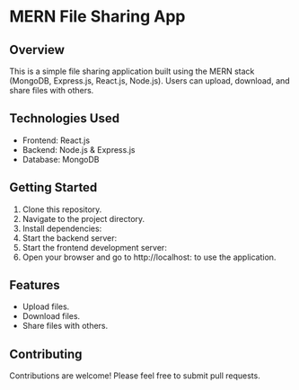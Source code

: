 # MERN File Sharing App

## Overview
This is a simple file sharing application built using the MERN stack (MongoDB, Express.js, React.js, Node.js). Users can upload, download, and share files with others.

## Technologies Used
- Frontend: React.js
- Backend: Node.js & Express.js
- Database: MongoDB

## Getting Started
1. Clone this repository.
2. Navigate to the project directory.
3. Install dependencies:
4. Start the backend server:
5. Start the frontend development server:
6. Open your browser and go to http://localhost:   to use the application.

## Features
- Upload files.
- Download files.
- Share files with others.

## Contributing
Contributions are welcome! Please feel free to submit pull requests.


